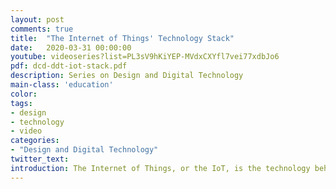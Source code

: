 ```yaml
---
layout: post
comments: true
title:  "The Internet of Things' Technology Stack"
date:   2020-03-31 00:00:00
youtube: videoseries?list=PL3sV9hKiYEP-MVdxCXYfl7vei77xdbJo6
pdf: dcd-ddt-iot-stack.pdf
description: Series on Design and Digital Technology
main-class: 'education'
color:
tags:
- design
- technology
- video
categories:
- "Design and Digital Technology"
twitter_text:
introduction: The Internet of Things, or the IoT, is the technology behind product-service systems. Like an iceberg, the physical ‘Things’ are the tip, visible above water while most of the technology and complexity is hidden, immersed under water. In this series of seven small videos, we will shed light on this digital technology, mapping its literacy through a layered framework so-called ‘stack’. We will explore what is the Internet of Things, extracting key roles of designers in the development of product-service systems.
---
```


